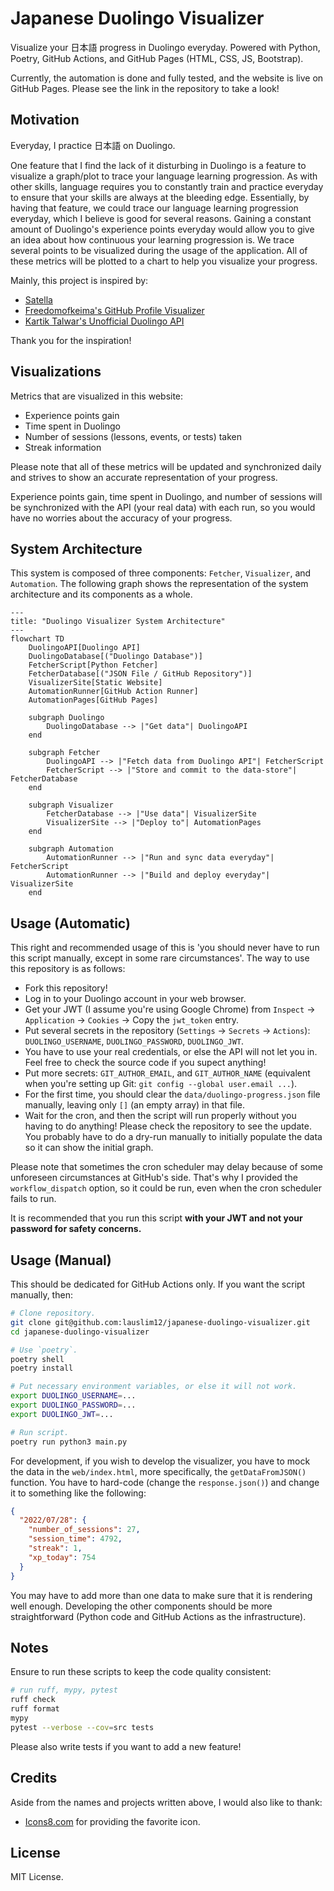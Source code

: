 # Japanese Duolingo Visualizer

Visualize your 日本語 progress in Duolingo everyday. Powered with Python, Poetry, GitHub Actions, and GitHub Pages (HTML, CSS, JS, Bootstrap).

Currently, the automation is done and fully tested, and the website is live on GitHub Pages. Please see the link in the repository to take a look!

## Motivation

Everyday, I practice 日本語 on Duolingo.

One feature that I find the lack of it disturbing in Duolingo is a feature to visualize a graph/plot to trace your language learning progression. As with other skills, language requires you to constantly train and practice everyday to ensure that your skills are always at the bleeding edge. Essentially, by having that feature, we could trace our language learning progression everyday, which I believe is good for several reasons. Gaining a constant amount of Duolingo's experience points everyday would allow you to give an idea about how continuous your learning progression is. We trace several points to be visualized during the usage of the application. All of these metrics will be plotted to a chart to help you visualize your progress.

Mainly, this project is inspired by:

- [Satella](https://github.com/lauslim12/Satella)
- [Freedomofkeima's GitHub Profile Visualizer](https://github.com/freedomofkeima/github-profile-visualizer)
- [Kartik Talwar's Unofficial Duolingo API](https://github.com/KartikTalwar/Duolingo)

Thank you for the inspiration!

## Visualizations

Metrics that are visualized in this website:

- Experience points gain
- Time spent in Duolingo
- Number of sessions (lessons, events, or tests) taken
- Streak information

Please note that all of these metrics will be updated and synchronized daily and strives to show an accurate representation of your progress.

Experience points gain, time spent in Duolingo, and number of sessions will be synchronized with the API (your real data) with each run, so you would have no worries about the accuracy of your progress.

## System Architecture

This system is composed of three components: `Fetcher`, `Visualizer`, and `Automation`. The following graph shows the representation of the system architecture and its components as a whole.

```mermaid
---
title: "Duolingo Visualizer System Architecture"
---
flowchart TD
    DuolingoAPI[Duolingo API]
    DuolingoDatabase[("Duolingo Database")]
    FetcherScript[Python Fetcher]
    FetcherDatabase[("JSON File / GitHub Repository")]
    VisualizerSite[Static Website]
    AutomationRunner[GitHub Action Runner]
    AutomationPages[GitHub Pages]

    subgraph Duolingo
        DuolingoDatabase --> |"Get data"| DuolingoAPI
    end

    subgraph Fetcher
        DuolingoAPI --> |"Fetch data from Duolingo API"| FetcherScript
        FetcherScript --> |"Store and commit to the data-store"| FetcherDatabase
    end

    subgraph Visualizer
        FetcherDatabase --> |"Use data"| VisualizerSite
        VisualizerSite --> |"Deploy to"| AutomationPages
    end

    subgraph Automation
        AutomationRunner --> |"Run and sync data everyday"| FetcherScript
        AutomationRunner --> |"Build and deploy everyday"| VisualizerSite
    end
```

## Usage (Automatic)

This right and recommended usage of this is 'you should never have to run this script manually, except in some rare circumstances'. The way to use this repository is as follows:

- Fork this repository!
- Log in to your Duolingo account in your web browser.
- Get your JWT (I assume you're using Google Chrome) from `Inspect` -> `Application` -> `Cookies` -> Copy the `jwt_token` entry.
- Put several secrets in the repository (`Settings` -> `Secrets` -> `Actions`): `DUOLINGO_USERNAME`, `DUOLINGO_PASSWORD`, `DUOLINGO_JWT`.
- You have to use your real credentials, or else the API will not let you in. Feel free to check the source code if you supect anything!
- Put more secrets: `GIT_AUTHOR_EMAIL`, and `GIT_AUTHOR_NAME` (equivalent when you're setting up Git: `git config --global user.email ...`).
- For the first time, you should clear the `data/duolingo-progress.json` file manually, leaving only `[]` (an empty array) in that file.
- Wait for the cron, and then the script will run properly without you having to do anything! Please check the repository to see the update. You probably have to do a dry-run manually to initially populate the data so it can show the initial graph.

Please note that sometimes the cron scheduler may delay because of some unforeseen circumstances at GitHub's side. That's why I provided the `workflow_dispatch` option, so it could be run, even when the cron scheduler fails to run.

It is recommended that you run this script **with your JWT and not your password for safety concerns.**

## Usage (Manual)

This should be dedicated for GitHub Actions only. If you want the script manually, then:

```bash
# Clone repository.
git clone git@github.com:lauslim12/japanese-duolingo-visualizer.git
cd japanese-duolingo-visualizer

# Use `poetry`.
poetry shell
poetry install

# Put necessary environment variables, or else it will not work.
export DUOLINGO_USERNAME=...
export DUOLINGO_PASSWORD=...
export DUOLINGO_JWT=...

# Run script.
poetry run python3 main.py
```

For development, if you wish to develop the visualizer, you have to mock the data in the `web/index.html`, more specifically, the `getDataFromJSON()` function. You have to hard-code (change the `response.json()`) and change it to something like the following:

```json
{
  "2022/07/28": {
    "number_of_sessions": 27,
    "session_time": 4792,
    "streak": 1,
    "xp_today": 754
  }
}
```

You may have to add more than one data to make sure that it is rendering well enough. Developing the other components should be more straightforward (Python code and GitHub Actions as the infrastructure).

## Notes

Ensure to run these scripts to keep the code quality consistent:

```bash
# run ruff, mypy, pytest
ruff check
ruff format
mypy
pytest --verbose --cov=src tests
```

Please also write tests if you want to add a new feature!

## Credits

Aside from the names and projects written above, I would also like to thank:

- [Icons8.com](https://icons8.com/icon/59388/hiragana-hi) for providing the favorite icon.

## License

MIT License.
